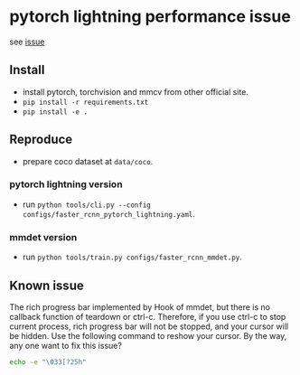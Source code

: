 # pytorch lightning performance issue

see [issue](https://github.com/PyTorchLightning/pytorch-lightning/issues/12115)

## Install

- install pytorch, torchvision and mmcv from other official site.
- `pip install -r requirements.txt`
- `pip install -e .`

## Reproduce

- prepare coco dataset at `data/coco`.

### pytorch lightning version

- run `python tools/cli.py --config configs/faster_rcnn_pytorch_lightning.yaml`.

### mmdet version

- run `python tools/train.py configs/faster_rcnn_mmdet.py`.

## Known issue

The rich progress bar implemented by Hook of mmdet, but there is no callback function of teardown or ctrl-c.
Therefore, if you use ctrl-c to stop current process, rich progress bar will not be stopped, and your cursor will be hidden.
Use the following command to reshow your cursor. By the way, any one want to fix this issue?

```bash
echo -e "\033[?25h"
```